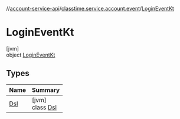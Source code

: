 //[account-service-api](../../../index.md)/[classtime.service.account.event](../index.md)/[LoginEventKt](index.md)

# LoginEventKt

[jvm]\
object [LoginEventKt](index.md)

## Types

| Name | Summary |
|---|---|
| [Dsl](-dsl/index.md) | [jvm]<br>class [Dsl](-dsl/index.md) |
